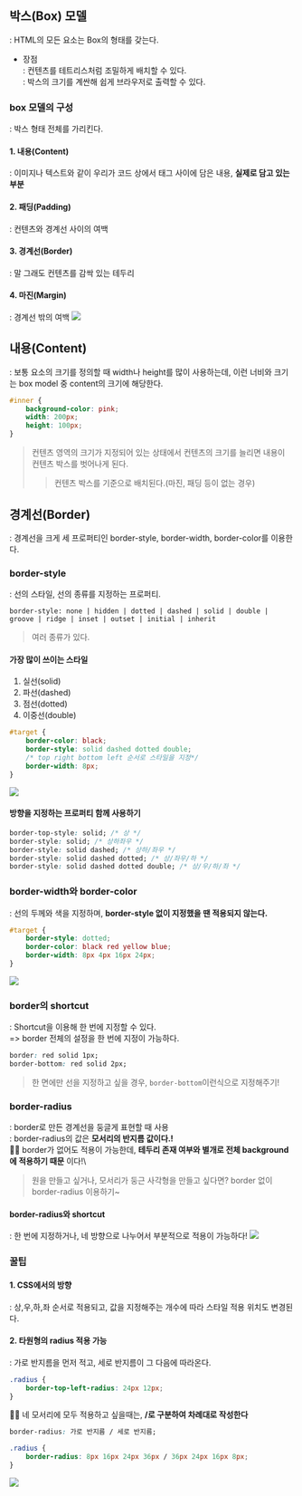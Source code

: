 ## 박스(Box) 모델
: HTML의 모든 요소는 Box의 형태를 갖는다.
- 장점\
: 컨텐츠를 테트리스처럼 조밀하게 배치할 수 있다.\
: 박스의 크기를 계싼해 쉽게 브라우저로 출력할 수 있다.
### box 모델의 구성
: 박스 형태 전체를 가리킨다.
#### 1. 내용(Content)
: 이미지나 텍스트와 같이 우리가 코드 상에서 태그 사이에 담은 내용, __실제로 담고 있는 부분__
#### 2. 패딩(Padding)
: 컨텐츠와 경계선 사이의 여백
#### 3. 경계선(Border)
: 말 그래도 컨텐츠를 감싹 있는 테두리
#### 4. 마진(Margin)
: 경계선 밖의 여백
<img src="./img/박스모델.png">

## 내용(Content)
: 보통 요소의 크기를 정의할 때 width나 height를 많이 사용하는데, 이런 너비와 크기는 box model 중 content의 크기에 해당한다.
``` css
#inner {
    background-color: pink;
    width: 200px;
    height: 100px;
}
```
> 컨텐츠 영역의 크기가 지정되어 있는 상태에서 컨텐츠의 크기를 늘리면 내용이 컨텐츠 박스를 벗어나게 된다.
>> 컨텐츠 박스를 기준으로 배치된다.(마진, 패딩 등이 없는 경우)

## 경계선(Border)
: 경계선을 크게 세 프로퍼티인 border-style, border-width, border-color를 이용한다.
### border-style
: 선의 스타일, 선의 종류를 지정하는 프로퍼티.
```
border-style: none | hidden | dotted | dashed | solid | double | groove | ridge | inset | outset | initial | inherit
```
> 여러 종류가 있다.
#### 가장 많이 쓰이는 스타일
1. 실선(solid)
2. 파선(dashed)
3. 점선(dotted)
4. 이중선(double)
``` css
#target {
    border-color: black;
    border-style: solid dashed dotted double;
    /* top right bottom left 순서로 스타일을 지정*/
    border-width: 8px;
}
```
<img src="./img/border_style.PNG">

#### 방향을 지정하는 프로퍼티 함께 사용하기
``` css
border-top-style: solid; /* 상 */
border-style: solid; /* 상하좌우 */
border-style: solid dashed; /* 상하/좌우 */
border-style: solid dashed dotted; /* 상/좌우/하 */
border-style: solid dashed dotted double; /* 상/우/하/좌 */
```

### border-width와 border-color
: 선의 두께와 색을 지정하며, __border-style 없이 지정했을 땐 적용되지 않는다.__
``` css
#target {
	border-style: dotted;
	border-color: black red yellow blue;
	border-width: 8px 4px 16px 24px;
}
```
<img src="./img/border_width.PNG">

### border의 shortcut
: Shortcut을 이용해 한 번에 지정할 수 있다.\
=> border 전체의 설정을 한 번에 지정이 가능하다.
``` css
border: red solid 1px;
border-bottom: red solid 2px;
```
> 한 면에만 선을 지정하고 싶을 경우, ```border-bottom```이런식으로 지정해주기!

### border-radius
: border로 만든 경계선을 둥글게 표현할 때 사용\
: border-radius의 값은 __모서리의 반지름 값이다.!__\
👩‍🏫 border가 없어도 적용이 가능한데, __테두리 존재 여부와 별개로 전체 background에 적용하기 때문__ 이다!\
> 원을 만들고 싶거나, 모서리가 둥근 사각형을 만들고 싶다면? border 없이 border-radius 이용하기~
#### border-radius와 shortcut
: 한 번에 지정하거나, 네 방향으로 나누어서 부분적으로 적용이 가능하다!
<img src="./img/border_radius.png">

### 꿀팁
#### 1. CSS에서의 방향
: 상,우,하,좌 순서로 적용되고, 값을 지정해주는 개수에 따라 스타일 적용 위치도 변경된다.
#### 2. 타원형의 radius 적용 가능
: 가로 반지름을 먼저 적고, 세로 반지름이 그 다음에 따라온다.
``` css
.radius {
    border-top-left-radius: 24px 12px;
}
```
👩‍🏫 네 모서리에 모두 적용하고 싶을때는, __/로 구분하여 차례대로 작성한다__
``` css
border-radius: 가로 반지름 / 세로 반지름;
```
``` css
.radius {
    border-radius: 8px 16px 24px 36px / 36px 24px 16px 8px;
}
```
<img src="./img/border_radius2.png">

